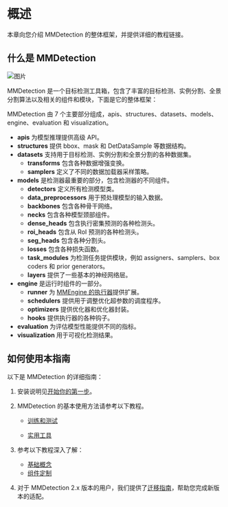 # 概述

本章向您介绍 MMDetection 的整体框架，并提供详细的教程链接。

## 什么是 MMDetection

![图片](https://user-images.githubusercontent.com/12907710/137271636-56ba1cd2-b110-4812-8221-b4c120320aa9.png)

MMDetection 是一个目标检测工具箱，包含了丰富的目标检测、实例分割、全景分割算法以及相关的组件和模块，下面是它的整体框架：

MMDetection 由 7 个主要部分组成，apis、structures、datasets、models、engine、evaluation 和 visualization。

- **apis** 为模型推理提供高级 API。
- **structures** 提供 bbox、mask 和 DetDataSample 等数据结构。
- **datasets** 支持用于目标检测、实例分割和全景分割的各种数据集。
  - **transforms** 包含各种数据增强变换。
  - **samplers** 定义了不同的数据加载器采样策略。
- **models** 是检测器最重要的部分，包含检测器的不同组件。
  - **detectors** 定义所有检测模型类。
  - **data_preprocessors** 用于预处理模型的输入数据。
  - **backbones** 包含各种骨干网络。
  - **necks** 包含各种模型颈部组件。
  - **dense_heads** 包含执行密集预测的各种检测头。
  - **roi_heads** 包含从 RoI 预测的各种检测头。
  - **seg_heads** 包含各种分割头。
  - **losses** 包含各种损失函数。
  - **task_modules** 为检测任务提供模块，例如 assigners、samplers、box coders 和 prior generators。
  - **layers** 提供了一些基本的神经网络层。
- **engine** 是运行时组件的一部分。
  - **runner** 为 [MMEngine 的执行器](https://mmengine.readthedocs.io/zh_CN/latest/tutorials/runner.html)提供扩展。
  - **schedulers** 提供用于调整优化超参数的调度程序。
  - **optimizers** 提供优化器和优化器封装。
  - **hooks** 提供执行器的各种钩子。
- **evaluation** 为评估模型性能提供不同的指标。
- **visualization** 用于可视化检测结果。

## 如何使用本指南

以下是 MMDetection 的详细指南：

1. 安装说明见[开始你的第一步](get_started.md)。

2. MMDetection 的基本使用方法请参考以下教程。

   - [训练和测试](https://mmdetection.readthedocs.io/zh_CN/dev-3.x/user_guides/index.html#train-test)

   - [实用工具](https://mmdetection.readthedocs.io/zh_CN/dev-3.x/user_guides/index.html#useful-tools)

3. 参考以下教程深入了解：

   - [基础概念](https://mmdetection.readthedocs.io/zh_CN/dev-3.x/advanced_guides/index.html#basic-concepts)
   - [组件定制](https://mmdetection.readthedocs.io/zh_CN/dev-3.x/advanced_guides/index.html#component-customization)

4. 对于 MMDetection 2.x 版本的用户，我们提供了[迁移指南](https://mmdetection.readthedocs.io/zh_CN/dev-3.x/advanced_guides/migration.html)，帮助您完成新版本的适配。
